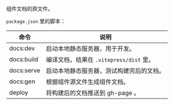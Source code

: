 组件文档的原文件。

`package.json` 里的脚本：

| 命令       | 说明                                     |
| ---------- | ---------------------------------------- |
| docs:dev   | 启动本地静态服务器，用于开发。           |
| docs:build | 编译文档，结果在 `.vitepress/dist` 里。  |
| docs:serve | 启动本地静态服务器，测试构建完后的文档。 |
| docs:gen   | 根据组件源文件生成组件文档。             |
| deploy     | 将构建后的文档推送到 gh-page 。          |
